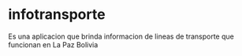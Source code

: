# infotransporte
Es una aplicacion que brinda informacion de lineas de transporte que funcionan en La Paz Bolivia 
